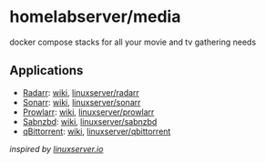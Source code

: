 # homelabserver/media
docker compose stacks for all your movie and tv gathering needs

## Applications
- [Radarr](https://radarr.video): [wiki]((https://wiki.servarr.com/radarr)), [linuxserver/radarr](https://docs.linuxserver.io/images/docker-radarr)
- [Sonarr](https://sonarr.tv): [wiki](https://wiki.servarr.com/sonarr), [linuxserver/sonarr](https://docs.linuxserver.io/images/docker-sonarr)
- [Prowlarr](https://prowlarr.com): [wiki](https://wiki.servarr.com/prowlarr), [linuxserver/prowlarr](https://docs.linuxserver.io/images/docker-prowlarr)
- [Sabnzbd](https://sabnzbd.org): [wiki](https://sabnzbd.org/wiki/), [linuxserver/sabnzbd](https://docs.linuxserver.io/images/docker-sabnzbd)
- [qBittorrent](https://www.qbittorrent.org): [wiki](https://github.com/qbittorrent/qBittorrent/wiki), [linuxserver/qbittorrent](https://docs.linuxserver.io/images/docker-qbittorrent)


<em>inspired by [linuxserver.io](https://linuxserver.io)</em>
